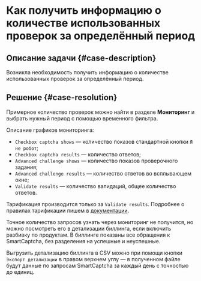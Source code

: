 # Как получить информацию о количестве использованных проверок за определённый период



## Описание задачи {#case-description}

Возникла необходимость получить информацию о количестве использованных проверок за определённый период.

## Решение {#case-resolution}

Примерное количество проверок можно найти в разделе **Мониторинг** и выбрать нужный период с помощью временного фильтра.


Описание графиков мониторинга:

* `Checkbox captcha shows` — количество показов стандартной кнопки `Я не робот`;
* `Checkbox captcha results` — количество ответов;
* `Advanced challenge shows` — количество показов проверочного задания;
* `Advanced challenge results` — количество ответов во всплывающем окне;
* `Validate results` — количество валидаций, общее количество ответов.

Тарификация производится только за `Validate results`. Подробнее о правилах тарификации пишем в [документации](../../../smartcaptcha/pricing.md).

Точное количество запросов узнать через мониторинг не получится, но можно посмотреть его в детализации биллинга, если включить разбивку по продуктам. В биллинге показаны все обращения к SmartCaptcha, без разделения на успешные и неуспешные. 

Выгрузить детализацию биллинга в CSV можно при помощи кнопки `Экспорт детализации` в правом верхнем углу — в полученном файле будут данные по запросам SmartCaptcha за каждый день с точностью до единиц.